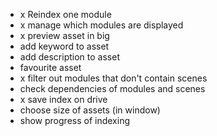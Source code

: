 - x Reindex one module
- x manage which modules are displayed
- x preview asset in big
- add keyword to asset
- add description to asset
- favourite asset
- x filter out modules that don't contain scenes
- check dependencies of modules and scenes
- x save index on drive
- choose size of assets (in window)
- show progress of indexing